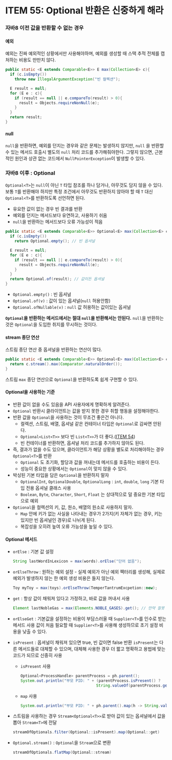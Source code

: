 # ITEM 55: Optional 반환은 신중하게 해라

### 자바8 이전 값을 반환할 수 없는 경우

#### 예외

예외는 진짜 예외적인 상황에서만 사용해야하며, 예외를 생성할 때 스택 추적 전체를 캡처하는 비용도 만만치 않다.

```java
public static <E extends Comparable<E>> E max(Collection<E> c){
  if (c.isEmpty())
    throw new IllegalArgumentException("빈 컬렉션");

  E result = null;
  for (E e : c){
    if (result == null || e.compareTo(result) > 0){
      result = Objects.requireNonNull(e);
    }
  }
  return result;
}
```

#### null

`null`을 반환하면, 예외를 던지는 경우와 같은 문제는 발생하지 않지만, `null` 을 반환할 수 있는 메서드 호출시 별도의 `null` 처리 코드를 추가해줘야한다.
그렇지 않으면, 근본적인 원인과 상관 없는 코드에서  `NullPointerException`이 발생할 수 있다.

### 자바8 이후 : Optional

`Optional<T>`는 `null`이 아닌 `T` 타입 참조를 하나 담거나, 아무것도 담지 않을 수 있다.
보통 `T`를 반환해야 하지만 특정 조건에서 아무것도 반환하지 않아야 할 때 `T` 대신 `Optional<T>`를 반환하도록 선언하면 된다.

- 유요한 값이 없는 경우 빈 결과를 반환
- 예외를 던지는 메서드보다 유연하고, 사용하기 쉬움
- `null`을 반환하는 메서드보다 오류 가능성이 적음

```java
public static <E extends Comparable<E>> Optional<E> max(Collection<E> c){
  if (c.isEmpty())
    return Optional.empty(); // 빈 옵셔널

  E result = null;
  for (E e : c){
    if (result == null || e.compareTo(result) > 0){
      result = Objects.requireNonNull(e);
    }
  }
  return Optional.of(result); // 값이든 옵셔널
}
```

- `Optional.empty()` : 빈 옵셔널
- `Optional.of(v)` : 값이 있는 옵셔널(`null` 허용안함)
- `Optional.ofNullable(v)`  : `null` 값 허용하는 값이있는 옵셔널

**`Optional`을 반환하는 메서드에서는 절대 `null`을 반환해서는 안된다.**
`null`을 반환하는 것은 `Optional`을 도입한 취지를 무시하는 것이다.



#### stream 종단 연산

스트림 종단 연산 중 옵셔널을 반환하는 연산이 많다.

```java
public static <E extends Comparable<E>> Optional<E> max(Collection<E> c){
  return c.stream().max(Comparator.naturalOrder());
}
```

스트림 `max` 종단 연산으로 `Optional`을 반환하도록 쉽게 구현할 수 있다.

#### Optional을 사용하는 기준

- 반환 값이 없을 수도 있음을 API 사용자에게 명확하게 알려준다.
- `Optional` 반환시 클라이언트는 값을 받지 못한 경우 취할 행동을 설정해야한다.
- 반환 값을 `Optional`을 사용하는 것이 무조건 좋은건 아니다.
    -  컬렉션, 스트림, 배열, 옵셔널 같은 컨테이너 타입은 `Optional`로 감싸면 안된다.
    -  `Optional<List<T>>`  보다 빈 `List<T>>`가 더 좋다.([ITEM 54]())
    -  빈 컨테이너를 반환하면, 옵셔널 처리 코드를 추가하지 않아도 된다.
- 즉, 결과가 없을 수도 있으며, 클라이언트가 해당 상황을 별도로 처리해야하는 경우 `Optional<T>`를 반환
    - `Optional` 도 초기화, 할당과 값을 꺼내는데 메서드를 호출하는 비용이 든다.
    - 성능이 중요한 상황에서는 `Optional`이 맞지 않을 수 있다.
- 박싱된 기본 타입을 담은 `Optional`을 반환하지 말자
    - `OptionalInt`, `OptionalDouble`, `OptionalLong` : `int`, `double`, `long` 기본 타입 전용 옵셔널 클래스 사용
    - `Boolean`, `Byte`, `Character`, `Short`, `Float` 는 상대적으로 덜 중요한 기본 타입으로 예외
- `Optional`을 컬렉션의 키, 값, 원소, 배열의 원소로 사용하지 말자.
    - `Map` 안에 키가 없는 사실을 나타내는 경우가 2가지(키 자체가 없는 경우, 키는 있지만 빈 옵셔널인 경우)로 나뉘게 된다.
    - 복잡성을 오히려 높여 오류 가능성을 높일 수 있다.

#### Optional 메서드

- `orElse` : 기본 값 설정

    ```java
    String lastWordInLexicon = max(words).orElse("단어 없음");
    ```

- `orElseThrow` : 원하는 예외 설정 - 실제 예외가 아닌 예외 팩터리를 생성해, 실제로 예외가 발생하지 않는 한 예외 생성 비용은 들지 않는다.

    ```java
    Toy myToy = max(toys).orElseThrow(TemperTantrumExcpetion::new);
    ```

- `get` : 항상 값이 채워져 있다고 가정하고, 바로 값을 꺼내서 사용

    ```java
    Element lastNobleGas = max(Elements.NOBLE_GASES).get(); // 만약 잘못 판단한 경우 NoSuchElementException 발생
    ```

- `orElseGet` : 기본값을 설정하는 비용이 부담스러울 때 `Supplier<T>`를 인수로 받는 메서드 사용
    값이 처음 필요할 때 `Supplier<T>`를 사용해 생성하므로 초기 설정 비용을 낮출 수 있다.

- `isPresent` : 옵셔널이 채워져 있으면 true, 빈 값이면 false 반환
    `isPresent`는 다른 메서드들로 대체할 수 있으며, 대체해 사용한 경우 더 짧고 명확하고 용법에 맞는 코드가 되므로 신중히 사용

    - `isPresent` 사용

      ```java
      Optional<ProcessHandle> parentProcess = ph.parent();
      System.out.println("부모 PID: " + (parentProcess.isPresent() ? 
                                       String.valueOf(parentProcess.get().pid()) : "N/A"));
      ```
      
    - `map` 사용

        ```java
        System.out.println("부모 PID: " + ph.parent().map(h -> String.valueOf(h.pid()).orElse("N/A"));
        ```

- 스트림을 사용하는 경우 `Stream<Optional<T>>`로 받아 값이 있는 옵셔널에서 값을 뽑아 `Stream<T>`에 전달

    ```java
    streamOfOptionals.filter(Optional::isPresent).map(Optional::get)
    ```

- `Optional.stream()` : `Optional`을 `Stream`으로 변환

    ```java
    streamOfOptionals.flatMap(Optional::stream)
    ```




